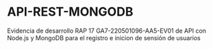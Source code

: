 # API-REST-MONGODB
Evidencia de desarrollo RAP 17 GA7-220501096-AA5-EV01 de API con Node.js y MongoDB para  el registro e inicion de sensión de usuarios
